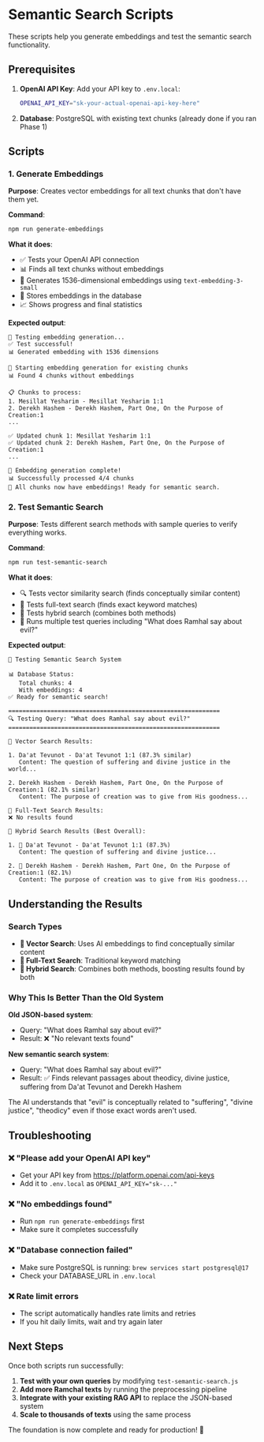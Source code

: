 # Semantic Search Scripts

These scripts help you generate embeddings and test the semantic search functionality.

## Prerequisites

1. **OpenAI API Key**: Add your API key to `.env.local`:
   ```bash
   OPENAI_API_KEY="sk-your-actual-openai-api-key-here"
   ```
   
2. **Database**: PostgreSQL with existing text chunks (already done if you ran Phase 1)

## Scripts

### 1. Generate Embeddings

**Purpose**: Creates vector embeddings for all text chunks that don't have them yet.

**Command**:
```bash
npm run generate-embeddings
```

**What it does**:
- ✅ Tests your OpenAI API connection
- 📊 Finds all text chunks without embeddings  
- 🤖 Generates 1536-dimensional embeddings using `text-embedding-3-small`
- 💾 Stores embeddings in the database
- 📈 Shows progress and final statistics

**Expected output**:
```
🧪 Testing embedding generation...
✅ Test successful!
📊 Generated embedding with 1536 dimensions

🚀 Starting embedding generation for existing chunks
📊 Found 4 chunks without embeddings

📋 Chunks to process:
1. Mesillat Yesharim - Mesillat Yesharim 1:1
2. Derekh Hashem - Derekh Hashem, Part One, On the Purpose of Creation:1
...

✅ Updated chunk 1: Mesillat Yesharim 1:1
✅ Updated chunk 2: Derekh Hashem, Part One, On the Purpose of Creation:1
...

🎉 Embedding generation complete!
📊 Successfully processed 4/4 chunks
🎯 All chunks now have embeddings! Ready for semantic search.
```

### 2. Test Semantic Search

**Purpose**: Tests different search methods with sample queries to verify everything works.

**Command**:
```bash
npm run test-semantic-search
```

**What it does**:
- 🔍 Tests vector similarity search (finds conceptually similar content)
- 📝 Tests full-text search (finds exact keyword matches)  
- 🔄 Tests hybrid search (combines both methods)
- 🧪 Runs multiple test queries including "What does Ramhal say about evil?"

**Expected output**:
```
🚀 Testing Semantic Search System

📊 Database Status:
   Total chunks: 4
   With embeddings: 4
✅ Ready for semantic search!

============================================================
🔍 Testing Query: "What does Ramhal say about evil?"
============================================================

🎯 Vector Search Results:

1. Da'at Tevunot - Da'at Tevunot 1:1 (87.3% similar)
   Content: The question of suffering and divine justice in the world...

2. Derekh Hashem - Derekh Hashem, Part One, On the Purpose of Creation:1 (82.1% similar)  
   Content: The purpose of creation was to give from His goodness...

📝 Full-Text Search Results:
❌ No results found

🔄 Hybrid Search Results (Best Overall):

1. 🧠 Da'at Tevunot - Da'at Tevunot 1:1 (87.3%)
   Content: The question of suffering and divine justice...

2. 🧠 Derekh Hashem - Derekh Hashem, Part One, On the Purpose of Creation:1 (82.1%)
   Content: The purpose of creation was to give from His goodness...
```

## Understanding the Results

### Search Types
- **🧠 Vector Search**: Uses AI embeddings to find conceptually similar content
- **📝 Full-Text Search**: Traditional keyword matching
- **🎯 Hybrid Search**: Combines both methods, boosting results found by both

### Why This Is Better Than the Old System

**Old JSON-based system**:
- Query: "What does Ramhal say about evil?"
- Result: ❌ "No relevant texts found"

**New semantic search system**:
- Query: "What does Ramhal say about evil?"  
- Result: ✅ Finds relevant passages about theodicy, divine justice, suffering from Da'at Tevunot and Derekh Hashem

The AI understands that "evil" is conceptually related to "suffering", "divine justice", "theodicy" even if those exact words aren't used.

## Troubleshooting

### ❌ "Please add your OpenAI API key"
- Get your API key from https://platform.openai.com/api-keys
- Add it to `.env.local` as `OPENAI_API_KEY="sk-..."`

### ❌ "No embeddings found"
- Run `npm run generate-embeddings` first
- Make sure it completes successfully

### ❌ "Database connection failed"  
- Make sure PostgreSQL is running: `brew services start postgresql@17`
- Check your DATABASE_URL in `.env.local`

### ❌ Rate limit errors
- The script automatically handles rate limits and retries
- If you hit daily limits, wait and try again later

## Next Steps

Once both scripts run successfully:

1. **Test with your own queries** by modifying `test-semantic-search.js`
2. **Add more Ramchal texts** by running the preprocessing pipeline
3. **Integrate with your existing RAG API** to replace the JSON-based system
4. **Scale to thousands of texts** using the same process

The foundation is now complete and ready for production! 🚀